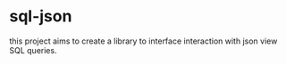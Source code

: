 # sql-json
this project aims to create a library to interface interaction with json view SQL queries.
